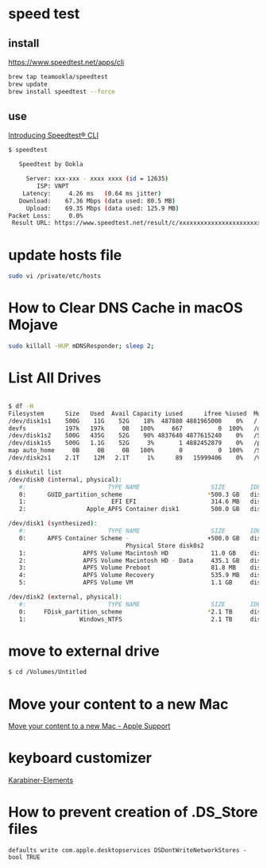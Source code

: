 # speed test

## install 
https://www.speedtest.net/apps/cli

```sh
brew tap teamookla/speedtest
brew update
brew install speedtest --force
```

## use

[Introducing Speedtest® CLI](https://www.speedtest.net/insights/blog/introducing-speedtest-cli/)

```sh
$ speedtest

   Speedtest by Ookla

     Server: xxx-xxx - xxxx xxxx (id = 12635)
        ISP: VNPT
    Latency:     4.26 ms   (0.64 ms jitter)
   Download:    67.36 Mbps (data used: 80.5 MB)
     Upload:    69.35 Mbps (data used: 125.9 MB)
Packet Loss:     0.0%
 Result URL: https://www.speedtest.net/result/c/xxxxxxxxxxxxxxxxxxxxxxxx
```


# update hosts file

```sh
sudo vi /private/etc/hosts
```


# How to Clear DNS Cache in macOS Mojave

```sh
sudo killall -HUP mDNSResponder; sleep 2;
```

# List All Drives

```sh

$ df -H
Filesystem      Size   Used  Avail Capacity iused      ifree %iused  Mounted on
/dev/disk1s1    500G    11G    52G    18%  487880 4881965000    0%   /
devfs           197k   197k     0B   100%     667          0  100%   /dev
/dev/disk1s2    500G   435G    52G    90% 4837640 4877615240    0%   /System/Volumes/Data
/dev/disk1s5    500G   1.1G    52G     3%       1 4882452879    0%   /private/var/vm
map auto_home     0B     0B     0B   100%       0          0  100%   /System/Volumes/Data/home
/dev/disk2s1    2.1T    12M   2.1T     1%      89   15999406    0%   /Volumes/Untitled

$ diskutil list
/dev/disk0 (internal, physical):
   #:                       TYPE NAME                    SIZE       IDENTIFIER
   0:      GUID_partition_scheme                        *500.3 GB   disk0
   1:                        EFI EFI                     314.6 MB   disk0s1
   2:                 Apple_APFS Container disk1         500.0 GB   disk0s2

/dev/disk1 (synthesized):
   #:                       TYPE NAME                    SIZE       IDENTIFIER
   0:      APFS Container Scheme -                      +500.0 GB   disk1
                                 Physical Store disk0s2
   1:                APFS Volume Macintosh HD            11.0 GB    disk1s1
   2:                APFS Volume Macintosh HD - Data     435.1 GB   disk1s2
   3:                APFS Volume Preboot                 81.8 MB    disk1s3
   4:                APFS Volume Recovery                535.9 MB   disk1s4
   5:                APFS Volume VM                      1.1 GB     disk1s5

/dev/disk2 (external, physical):
   #:                       TYPE NAME                    SIZE       IDENTIFIER
   0:     FDisk_partition_scheme                        *2.1 TB     disk2
   1:               Windows_NTFS                         2.1 TB     disk2s1
```

# move to external drive

```sh
$ cd /Volumes/Untitled
```



# Move your content to a new Mac

[Move your content to a new Mac - Apple Support](https://support.apple.com/en-us/HT204350)


# keyboard customizer

[Karabiner-Elements](https://karabiner-elements.pqrs.org/)



# How to prevent creation of .DS_Store files

```
defaults write com.apple.desktopservices DSDontWriteNetworkStores -bool TRUE
```



